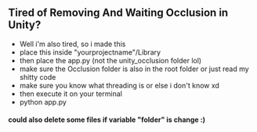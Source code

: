 ## Tired of Removing And Waiting Occlusion in Unity?

- Well i'm also tired, so i made this
- place this inside "yourprojectname"/Library
- then place the app.py (not the unity_occlusion folder lol)
- make sure the Occlusion folder is also in the root folder or just read my shitty code
- make sure you know what threading is or else i don't know xd
- then execute it on your terminal 
- python app.py

#### could also delete some files if variable "folder" is change :)